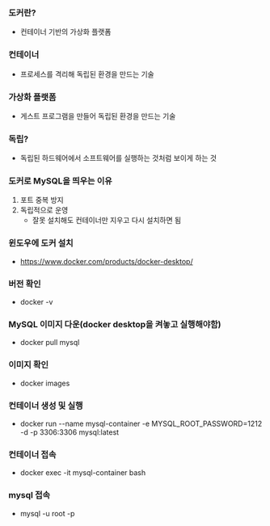 ### 도커란? 
  - 컨테이너 기반의 가상화 플랫폼
  
### 컨테이너
  - 프로세스를 격리해 독립된 환경을 만드는 기술
### 가상화 플랫폼 
  - 게스트 프로그램을 만들어 독립된 환경을 만드는 기술 
### 독립? 
  - 독립된 하드웨어에서 소프트웨어를 실행하는 것처럼 보이게 하는 것
### 도커로 MySQL을 띄우는 이유
  1. 포트 중복 방지 
  2. 독립적으로 운영
     - 잘못 설치해도 컨테이너만 지우고 다시 설치하면 됨 
### 윈도우에 도커 설치 
  - https://www.docker.com/products/docker-desktop/
### 버전 확인
  - docker -v
### MySQL 이미지 다운(docker desktop을 켜놓고 실행해야함)
  - docker pull mysql
### 이미지 확인 
  - docker images
### 컨테이너 생성 및 실행
  - docker run --name mysql-container -e MYSQL_ROOT_PASSWORD=1212 -d -p 3306:3306 mysql:latest
### 컨테이너 접속
  - docker exec -it mysql-container bash
### mysql 접속  
  - mysql -u root -p
